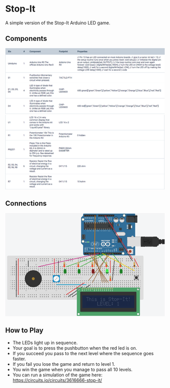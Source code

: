 # Stop-It
A simple version of the Stop-It Arduino LED game.

## Components

![alt Components-1](https://github.com/marianodato/Stop-It/blob/master/img/Components-1.png)
![alt Components-2](https://github.com/marianodato/Stop-It/blob/master/img/Components-2.png)

## Connections

![alt Connections](https://github.com/marianodato/Stop-It/blob/master/img/Connections.png)

## How to Play

- The LEDs light up in sequence. 
- Your goal is to press the pushbutton when the red led is on. 
- If you succeed you pass to the next level where the sequence goes faster. 
- If you fail you lose the game and return to level 1. 
- You win the game when you manage to pass all 10 levels.
- You can run a simulation of the game here: https://circuits.io/circuits/3616666-stop-it/
